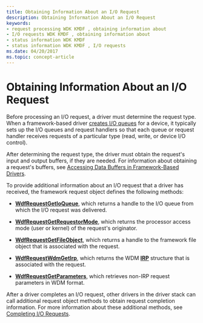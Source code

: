 ```yaml
---
title: Obtaining Information About an I/O Request
description: Obtaining Information About an I/O Request
keywords:
- request processing WDK KMDF , obtaining information about
- I/O requests WDK KMDF , obtaining information about
- status information WDK KMDF
- status information WDK KMDF , I/O requests
ms.date: 04/20/2017
ms.topic: concept-article
---
```


# Obtaining Information About an I/O Request


Before processing an I/O request, a driver must determine the request type. When a framework-based driver [creates I/O queues](creating-i-o-queues.md) for a device, it typically sets up the I/O queues and request handlers so that each queue or request handler receives requests of a particular type (read, write, or device I/O control).

After determining the request type, the driver must obtain the request's input and output buffers, if they are needed. For information about obtaining a request's buffers, see [Accessing Data Buffers in Framework-Based Drivers](./accessing-data-buffers-in-wdf-drivers.md).

To provide additional information about an I/O request that a driver has received, the framework request object defines the following methods:

-   [**WdfRequestGetIoQueue**](/windows-hardware/drivers/ddi/wdfrequest/nf-wdfrequest-wdfrequestgetioqueue), which returns a handle to the I/O queue from which the I/O request was delivered.

-   [**WdfRequestGetRequestorMode**](/windows-hardware/drivers/ddi/wdfrequest/nf-wdfrequest-wdfrequestgetrequestormode), which returns the processor access mode (user or kernel) of the request's originator.

-   [**WdfRequestGetFileObject**](/windows-hardware/drivers/ddi/wdfrequest/nf-wdfrequest-wdfrequestgetfileobject), which returns a handle to the framework file object that is associated with the request.

-   [**WdfRequestWdmGetIrp**](/windows-hardware/drivers/ddi/wdfrequest/nf-wdfrequest-wdfrequestwdmgetirp), which returns the WDM [**IRP**](/windows-hardware/drivers/ddi/wdm/ns-wdm-_irp) structure that is associated with the request.

-   [**WdfRequestGetParameters**](/windows-hardware/drivers/ddi/wdfrequest/nf-wdfrequest-wdfrequestgetparameters), which retrieves non-IRP request parameters in WDM format.

After a driver completes an I/O request, other drivers in the driver stack can call additional request object methods to obtain request completion information. For more information about these additional methods, see [Completing I/O Requests](completing-i-o-requests.md).

 

